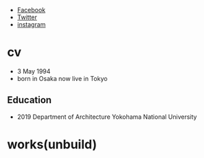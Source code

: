 - [Facebook](https://www.facebook.com/kentaro.taninaka)
- [Twitter](https://twitter.com/tnnk18)
- [instagram](https://www.instagram.com/kentarotaninaka/)


# cv

- 3 May 1994
- born in Osaka now live in Tokyo

## Education

- 2019 Department of Architecture Yokohama National University

# works(unbuild)
